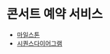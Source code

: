 # 콘서트 예약 서비스
* [마일스톤](https://github.com/users/Lexyyaa/projects/1) 
* [시퀀스다이어그램](https://github.com/Lexyyaa/hhplus-reservation/blob/docs/reservation/doc/sequenceDiagram.md) 


